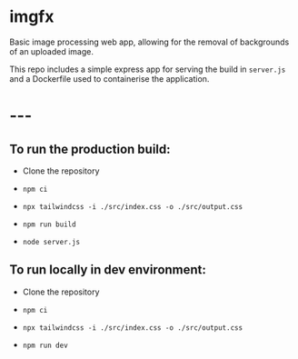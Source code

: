 # imgfx

Basic image processing web app, allowing for the removal of backgrounds of an uploaded image.

This repo includes a simple express app for serving the build in `server.js` and a Dockerfile used to containerise the application.

# ---

## To run the production build:

- Clone the repository

- `npm ci`

- `npx tailwindcss -i ./src/index.css -o ./src/output.css`

- `npm run build`

- `node server.js`

## To run locally in dev environment:

- Clone the repository

- `npm ci`

- `npx tailwindcss -i ./src/index.css -o ./src/output.css`

- `npm run dev`